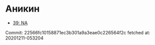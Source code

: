 # Аникин
- [39: NA](39.md)

Commit: 22566fc10158871ec3b301a9a3eae0c226564f2c
 fetched at: 20201211-053204
